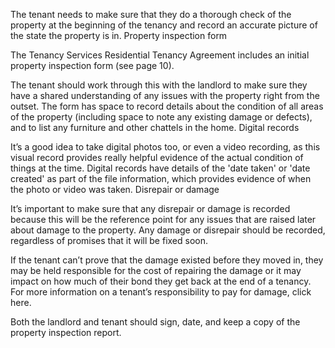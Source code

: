 

The tenant needs to make sure that they do a thorough check of the property at the beginning of the tenancy and record an accurate picture of the state the property is in.
Property inspection form

The Tenancy Services Residential Tenancy Agreement includes an initial property inspection form (see page 10).

The tenant should work through this with the landlord to make sure they have a shared understanding of any issues with the property right from the outset. The form has space to record details about the condition of all areas of the property (including space to note any existing damage or defects), and to list any furniture and other chattels in the home.
Digital records

It’s a good idea to take digital photos too, or even a video recording, as this visual record provides really helpful evidence of the actual condition of things at the time. Digital records have details of the 'date taken' or 'date created' as part of the file information, which provides evidence of when the photo or video was taken.
Disrepair or damage

It’s important to make sure that any disrepair or damage is recorded because this will be the reference point for any issues that are raised later about damage to the property. Any damage or disrepair should be recorded, regardless of promises that it will be fixed soon.

If the tenant can’t prove that the damage existed before they moved in, they may be held responsible for the cost of repairing the damage or it may impact on how much of their bond they get back at the end of a tenancy. For more information on a tenant’s responsibility to pay for damage, click here.

Both the landlord and tenant should sign, date, and keep a copy of the property inspection report.

